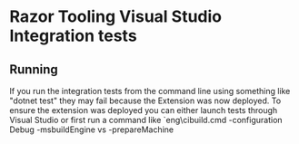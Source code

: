 # Razor Tooling Visual Studio Integration tests

## Running

If you run the integration tests from the command line using something like "dotnet test" they may fail because the Extension was now deployed. To ensure the extension was deployed you can either launch tests through Visual Studio or first run a command like `eng\cibuild.cmd -configuration Debug -msbuildEngine vs -prepareMachine
